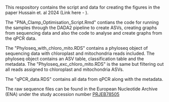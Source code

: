 This respository contains the script and data for creating the figures in the paper Hussain et. al 2024 (Link here - ).  

The "PNA_Clamp_Optimisation_Script.Rmd" contians the code for running the samples through the DADA2 pipeline to create ASVs, creating graphs from sequencing data and also the code to analyse and create graphs from the qPCR data.

The "Phyloseq_with_chloro_mito.RDS" contains a phyloseq object of sequencing data with chloroplast and mitochondria reads included. The phyloseq object contains an ASV table, classification table and the metadata. The "Phyloseq_exc_chloro_mito.RDS" is the same but filtering out all reads assigned to chloroplast and mitochondria ASVs.

The "qPCR_data.RDS" contains all data from qPCR along with the metadata.

The raw sequence files can be found in the European Nucleotide Archive (ENA) under the study accession number [PRJEB78505](https://www.ebi.ac.uk/ena/browser/view/PRJEB78505)
